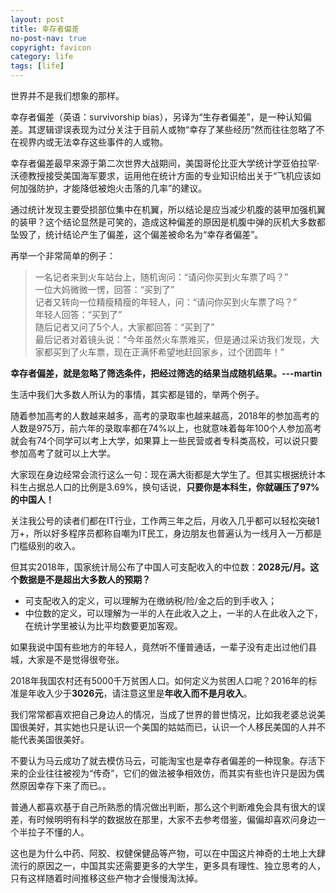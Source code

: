 ```yaml
---
layout: post
title: 幸存者偏差
no-post-nav: true
copyright: favicon
category: life
tags: [life]
---
```


世界并不是我们想象的那样。

幸存者偏差（英语：survivorship bias），另译为“生存者偏差”，是一种认知偏差。其逻辑谬误表现为过分关注于目前人或物“幸存了某些经历”然而往往忽略了不在视界内或无法幸存这些事件的人或物。

幸存者偏差最早来源于第二次世界大战期间，美国哥伦比亚大学统计学亚伯拉罕·沃德教授接受美国海军要求，运用他在统计方面的专业知识给出关于“飞机应该如何加强防护，才能降低被炮火击落的几率”的建议。

通过统计发现主要受损部位集中在机翼，所以结论是应当减少机腹的装甲加强机翼的装甲？这个结论显然是可笑的，造成这种偏差的原因是机腹中弹的灰机大多数都坠毁了，统计结论产生了偏差，这个偏差被命名为“幸存者偏差”。

再举一个非常简单的例子：

> 一名记者来到火车站台上，随机询问：“请问你买到火车票了吗？”  
> 一位大妈微微一愣，回答：“买到了”  
> 记者又转向一位精瘦精瘦的年轻人，问：“请问你买到火车票了吗？”  
> 年轻人回答：“买到了”  
> 随后记者又问了5个人，大家都回答：“买到了”  
> 最后记者对着镜头说：“今年虽然火车票难买，但是通过采访我们发现，大家都买到了火车票，现在正满怀希望地赶回家乡，过个团圆年！”

**幸存者偏差，就是忽略了筛选条件，把经过筛选的结果当成随机结果。---martin**

生活中我们大多数人所认为的事情，其实都是错的，举两个例子。

随着参加高考的人数越来越多，高考的录取率也越来越高，2018年的参加高考的人数是975万，前六年的录取率都在74%以上，也就意味着每年100个人参加高考就会有74个同学可以考上大学，如果算上一些民营或者专科类高校，可以说只要参加高考了就可以上大学。

大家现在身边经常会流行这么一句：现在满大街都是大学生了。但其实根据统计本科生占据总人口的比例是3.69%，换句话说，**只要你是本科生，你就碾压了97%的中国人！**

关注我公号的读者们都在IT行业，工作两三年之后，月收入几乎都可以轻松突破1万+，所以好多程序员都称自嘲为IT民工，身边朋友也普遍认为一线月入一万都是门槛级别的收入。

但其实2018年，国家统计局公布了中国人可支配收入的中位数：**2028元/月。这个数据是不是超出大多数人的预期？**

- 可支配收入的定义，可以理解为在缴纳税/险/金之后的到手收入；
- 中位数的定义，可以理解为一半的人在此收入之上，一半的人在此收入之下，在统计学里被认为比平均数要更加客观。

如果我说中国有些地方的年轻人，竟然听不懂普通话，一辈子没有走出过他们县城，大家是不是觉得很夸张。

2018年我国农村还有5000千万贫困人口。如何定义为贫困人口呢？2016年的标准是年收入少于**3026元**，请注意这里是**年收入而不是月收入**。

我们常常都喜欢把自己身边人的情况，当成了世界的普世情况，比如我老婆总说美国很美好，其实她也只是认识一个美国的姑姑而已，认识一个人移民美国的人并不能代表美国很美好。

不要认为马云成功了就去模仿马云，可能淘宝也是幸存者偏差的一种现象。存活下来的企业往往被视为“传奇”，它们的做法被争相效仿，而其实有些也许只是因为偶然原因幸存下来了而已。。

普通人都喜欢基于自己所熟悉的情况做出判断，那么这个判断难免会具有很大的误差，有时候明明有科学的数据放在那里，大家不去参考借鉴，偏偏却喜欢问身边一个半拉子不懂的人。

这也是为什么中药、阿胶、权健保健品等产物，可以在中国这片神奇的土地上大肆流行的原因之一，中国其实还需要更多的大学生，更多具有理性、独立思考的人，只有这样随着时间推移这些产物才会慢慢淘汰掉。
